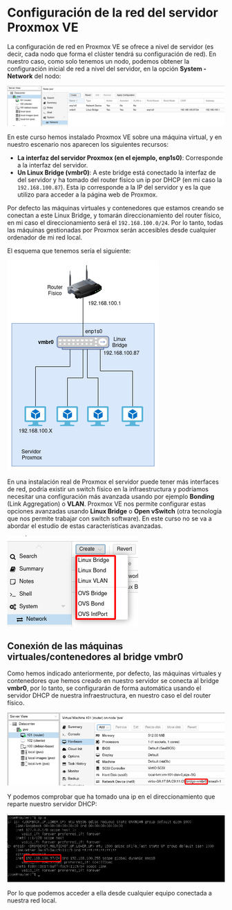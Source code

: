 # Configuración de la red del servidor Proxmox VE

La configuración de red en Proxmox VE se ofrece a nivel de servidor (es decir, cada nodo que forma el clúster tendrá su configuración de red). En nuestro caso, como solo tenemos un nodo, podemos obtener la configuración inicial de red a nivel del servidor, en la opción **System - Network** del nodo:

![img](img/red1.png)

En este curso hemos instalado Proxmox VE sobre una máquina virtual, y en nuestro escenario nos aparecen los siguientes recursos:

* **La interfaz del servidor Proxmox (en el ejemplo, enp1s0)**: Corresponde a la interfaz del servidor.
* **Un Linux Bridge (vmbr0)**: A este bridge está conectado la interfaz de del servidor y ha tomado del router físico un ip por DHCP (en mi caso la `192.168.100.87`). Esta ip corresponde a la IP del servidor y es la que utilizo para acceder a la página web de Proxmox.

Por defecto las máquinas virtuales y contenedores que estamos creando se conectan a este Linux Bridge, y tomarán direccionamiento del router físico, en mi caso el direccionamiento será el `192.168.100.0/24`. Por lo tanto, todas las máquinas gestionadas por Proxmox serán accesibles desde cualquier ordenador de mi red local.

El esquema que tenemos sería el siguiente:

![img](img/red2.png)

En una instalación real de Proxmox el servidor puede tener más interfaces de red, podría existir un switch físico en la infraestructura y podríamos necesitar una configuración más avanzada usando por ejemplo **Bonding** (Link Aggregation) o **VLAN**. Proxmox VE nos permite configurar estas opciones avanzadas usando **Linux Bridge** o **Open vSwitch** (otra tecnología que nos permite trabajar con switch software). En este curso no se va a abordar el estudio de estas características avanzadas.

![img](img/red3.png)

## Conexión de las máquinas virtuales/contenedores al bridge vmbr0

Como hemos indicado anteriormente, por defecto, las máquinas virtuales y contenedores que hemos creado en nuestro servidor se conecta al bridge **vmbr0**, por lo tanto, se configurarán de forma automática usando el servidor DHCP de nuestra infraestructura, en nuestro caso el del router físico.

![img](img/red4.png)

Y podemos comprobar que ha tomado una ip en el direccionamiento que reparte nuestro servidor DHCP:

![img](img/red5.png)

Por lo que podemos acceder a ella desde cualquier equipo conectada a nuestra red local.
